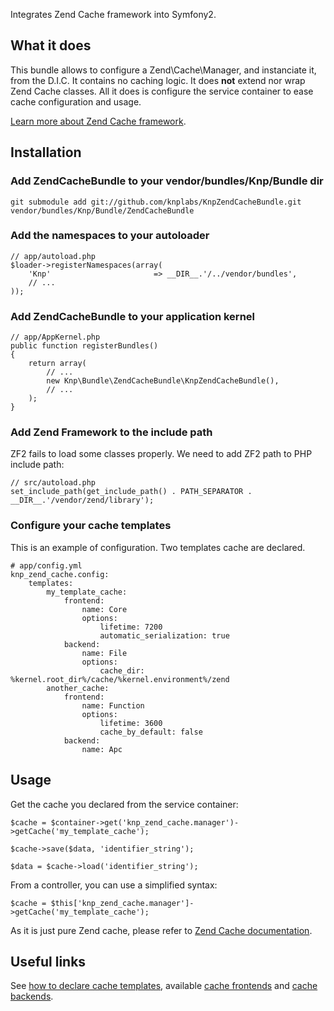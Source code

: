 Integrates Zend Cache framework into Symfony2.

## What it does

This bundle allows to configure a Zend\Cache\Manager, and instanciate it, from the D.I.C.
It contains no caching logic. It does **not** extend nor wrap Zend Cache classes.
All it does is configure the service container to ease cache configuration and usage.

[Learn more about Zend Cache framework](http://framework.zend.com/manual/en/zend.cache.html).

## Installation

### Add ZendCacheBundle to your vendor/bundles/Knp/Bundle dir

    git submodule add git://github.com/knplabs/KnpZendCacheBundle.git vendor/bundles/Knp/Bundle/ZendCacheBundle

### Add the namespaces to your autoloader

    // app/autoload.php
    $loader->registerNamespaces(array(
        'Knp'                       => __DIR__.'/../vendor/bundles',
        // ...
    ));
    
### Add ZendCacheBundle to your application kernel

    // app/AppKernel.php
    public function registerBundles()
    {
        return array(
            // ...
            new Knp\Bundle\ZendCacheBundle\KnpZendCacheBundle(),
            // ...
        );
    }

### Add Zend Framework to the include path

ZF2 fails to load some classes properly. We need to add ZF2 path to PHP include path:

    // src/autoload.php
    set_include_path(get_include_path() . PATH_SEPARATOR . __DIR__.'/vendor/zend/library');

### Configure your cache templates

This is an example of configuration. Two templates cache are declared.

    # app/config.yml
    knp_zend_cache.config:
        templates:
            my_template_cache:
                frontend:
                    name: Core
                    options:
                        lifetime: 7200
                        automatic_serialization: true
                backend:
                    name: File
                    options:
                        cache_dir: %kernel.root_dir%/cache/%kernel.environment%/zend
            another_cache:
                frontend:
                    name: Function
                    options:
                        lifetime: 3600
                        cache_by_default: false
                backend:
                    name: Apc
## Usage

Get the cache you declared from the service container:

    $cache = $container->get('knp_zend_cache.manager')->getCache('my_template_cache');

    $cache->save($data, 'identifier_string');

    $data = $cache->load('identifier_string');

From a controller, you can use a simplified syntax:

    $cache = $this['knp_zend_cache.manager']->getCache('my_template_cache');

As it is just pure Zend cache, please refer to [Zend Cache documentation](http://framework.zend.com/manual/en/zend.cache.introduction.html).

## Useful links

See [how to declare cache templates](http://framework.zend.com/manual/en/zend.cache.cache.manager.html), available [cache frontends](http://framework.zend.com/manual/en/zend.cache.frontends.html) and [cache backends](http://framework.zend.com/manual/en/zend.cache.backends.html).
